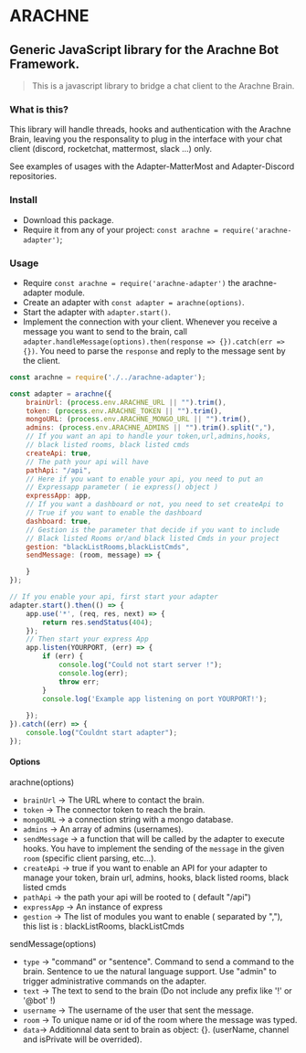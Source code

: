 # ARACHNE

## Generic JavaScript library for the Arachne Bot Framework.

> This is a javascript library to bridge a chat client to the Arachne Brain.

### What is this?

This library will handle threads, hooks and authentication with the Arachne Brain, leaving you the responsality to plug in the interface with your chat client (discord, rocketchat, mattermost, slack ...) only.

See examples of usages with the Adapter-MatterMost and Adapter-Discord repositories.

### Install

- Download this package.
- Require it from any of your project: `const arachne = require('arachne-adapter')`;

### Usage

- Require `const arachne = require('arachne-adapter')` the arachne-adapter module.
- Create an adapter with `const adapter = arachne(options)`.
- Start the adapter with `adapter.start()`.
- Implement the connection with your client. Whenever you receive a message you want to send to the brain, call `adapter.handleMessage(options).then(response => {}).catch(err => {})`. You need to parse the `response` and reply to the message sent by the client.

```javascript
const arachne = require('./../arachne-adapter');

const adapter = arachne({
    brainUrl: (process.env.ARACHNE_URL || "").trim(),
    token: (process.env.ARACHNE_TOKEN || "").trim(),
    mongoURL: (process.env.ARACHNE_MONGO_URL || "").trim(),
    admins: (process.env.ARACHNE_ADMINS || "").trim().split(","),
    // If you want an api to handle your token,url,admins,hooks,
    // black listed rooms, black listed cmds
    createApi: true,
    // The path your api will have
    pathApi: "/api",
    // Here if you want to enable your api, you need to put an
    // Expressapp parameter ( ie express() object )
    expressApp: app,
    // If you want a dashboard or not, you need to set createApi to 
    // True if you want to enable the dashboard
    dashboard: true,
    // Gestion is the parameter that decide if you want to include
    // Black listed Rooms or/and black listed Cmds in your project
    gestion: "blackListRooms,blackListCmds",
    sendMessage: (room, message) => {

    }
});

// If you enable your api, first start your adapter
adapter.start().then(() => {
    app.use('*', (req, res, next) => {
        return res.sendStatus(404);
    });
    // Then start your express App
    app.listen(YOURPORT, (err) => {
        if (err) {
            console.log("Could not start server !");
            console.log(err);
            throw err;
        }
        console.log('Example app listening on port YOURPORT!');
        
    });
}).catch((err) => {
    console.log("Couldnt start adapter");
});
```

#### Options

arachne(options)

- `brainUrl` → The URL where to contact the brain.
- `token` → The connector token to reach the brain.
- `mongoURL` → a connection string with a mongo database.
- `admins` → An array of admins (usernames).
- `sendMessage` → a function that will be called by the adapter to execute hooks. You have to implement the sending of the `message` in the given `room` (specific client parsing, etc...).
- `createApi` → true if you want to enable an API for your adapter to manage your token, brain url, admins, hooks, black listed rooms, black listed cmds
- `pathApi` → the path your api will be rooted to ( default "/api")
- `expressApp` → An instance of express
- `gestion` → The list of modules you want to enable ( separated by ","), this list is : blackListRooms, blackListCmds

sendMessage(options)

- `type` → "command" or "sentence". Command to send a command to the brain. Sentence to ue the natural language support. Use "admin" to trigger administrative commands on the adapter.
- `text` → The text to send to the brain (Do not include any prefix like '!' or '@bot' !)
- `username` → The username of the user that sent the message.
- `room` → To unique name or id of the room where the message was typed.
- `data`→ Additionnal data sent to brain as object: {}. (userName, channel and isPrivate will be overrided).


